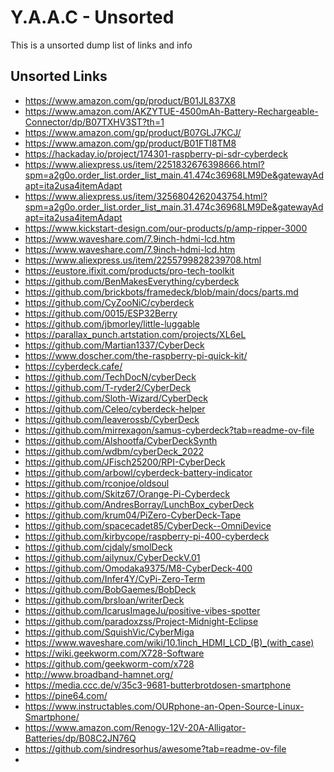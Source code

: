 <!-- ======================================== unsorted.md Start ======================================== -->


<!-- ------------------------------ Intro Start ------------------------------ -->

# Y.A.A.C - Unsorted

This is a unsorted dump list of links and info

<!-- ------------------------------ Intro End ------------------------------ -->


<!-- ------------------------------ Unsorted Links Start ------------------------------ -->

## Unsorted Links

* https://www.amazon.com/gp/product/B01JL837X8
* https://www.amazon.com/AKZYTUE-4500mAh-Battery-Rechargeable-Connector/dp/B07TXHV3ST?th=1
* https://www.amazon.com/gp/product/B07GLJ7KCJ/
* https://www.amazon.com/gp/product/B01FTI8TM8
* https://hackaday.io/project/174301-raspberry-pi-sdr-cyberdeck
* https://www.aliexpress.us/item/2251832676398666.html?spm=a2g0o.order_list.order_list_main.41.474c36968LM9De&gatewayAdapt=ita2usa4itemAdapt
* https://www.aliexpress.us/item/3256804262043754.html?spm=a2g0o.order_list.order_list_main.31.474c36968LM9De&gatewayAdapt=ita2usa4itemAdapt
* https://www.kickstart-design.com/our-products/p/amp-ripper-3000
* https://www.waveshare.com/7.9inch-hdmi-lcd.htm
* https://www.waveshare.com/7.9inch-hdmi-lcd.htm
* https://www.aliexpress.us/item/2255799828239708.html
* https://eustore.ifixit.com/products/pro-tech-toolkit
* https://github.com/BenMakesEverything/cyberdeck
* https://github.com/brickbots/framedeck/blob/main/docs/parts.md
* https://github.com/CyZooNiC/cyberdeck
* https://github.com/0015/ESP32Berry
* https://github.com/jbmorley/little-luggable
* https://parallax_punch.artstation.com/projects/XL6eL
* https://github.com/Martian1337/CyberDeck
* https://www.doscher.com/the-raspberry-pi-quick-kit/
* https://cyberdeck.cafe/
* https://github.com/TechDocN/cyberDeck
* https://github.com/T-ryder2/CyberDeck
* https://github.com/Sloth-Wizard/CyberDeck
* https://github.com/Celeo/cyberdeck-helper
* https://github.com/leaverossb/CyberDeck
* https://github.com/mirrexagon/samus-cyberdeck?tab=readme-ov-file
* https://github.com/Alshootfa/CyberDeckSynth
* https://github.com/wdbm/cyberDeck_2022
* https://github.com/JFisch25200/RPI-CyberDeck
* https://github.com/arbowl/cyberdeck-battery-indicator
* https://github.com/rconjoe/oldsoul
* https://github.com/Skitz67/Orange-Pi-Cyberdeck
* https://github.com/AndresBorray/LunchBox_cyberDeck
* https://github.com/krum04/PiZero-CyberDeck-Tape
* https://github.com/spacecadet85/CyberDeck--OmniDevice
* https://github.com/kirbycope/raspberry-pi-400-cyberdeck
* https://github.com/cjdaly/smolDeck
* https://github.com/ailynux/CyberDeckV.01
* https://github.com/Omodaka9375/M8-CyberDeck-400
* https://github.com/Infer4Y/CyPi-Zero-Term
* https://github.com/BobGaemes/BobDeck
* https://github.com/brsloan/writerDeck
* https://github.com/IcarusImageJu/positive-vibes-spotter
* https://github.com/paradoxzss/Project-Midnight-Eclipse
* https://github.com/SquishVic/CyberMiga
* https://www.waveshare.com/wiki/10.1inch_HDMI_LCD_(B)_(with_case)
* https://wiki.geekworm.com/X728-Software
* https://github.com/geekworm-com/x728
* http://www.broadband-hamnet.org/
* https://media.ccc.de/v/35c3-9681-butterbrotdosen-smartphone
* https://pine64.com/
* https://www.instructables.com/OURphone-an-Open-Source-Linux-Smartphone/
* https://www.amazon.com/Renogy-12V-20A-Alligator-Batteries/dp/B08C2JN76Q
* https://github.com/sindresorhus/awesome?tab=readme-ov-file
* 

<!-- ------------------------------ Unsorted Links End ------------------------------ -->


<!-- ------------------------------ Outro Start ------------------------------ -->

<!-- ------------------------------ Outro End ------------------------------ -->


<!-- ======================================== unsorted.md end ======================================== -->
